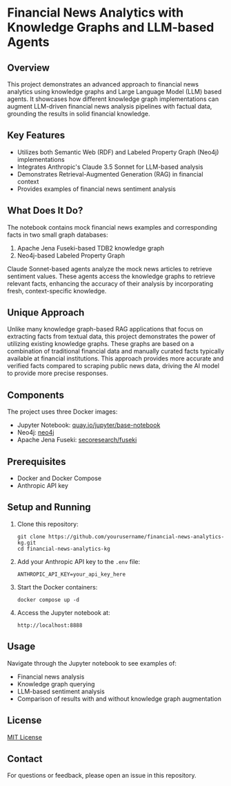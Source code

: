 # Financial News Analytics with Knowledge Graphs and LLM-based Agents

## Overview

This project demonstrates an advanced approach to financial news analytics using knowledge graphs and Large Language Model (LLM) based agents. It showcases how different knowledge graph implementations can augment LLM-driven financial news analysis pipelines with factual data, grounding the results in solid financial knowledge.

## Key Features

- Utilizes both Semantic Web (RDF) and Labeled Property Graph (Neo4j) implementations
- Integrates Anthropic's Claude 3.5 Sonnet for LLM-based analysis
- Demonstrates Retrieval-Augmented Generation (RAG) in financial context
- Provides examples of financial news sentiment analysis

## What Does It Do?

The notebook contains mock financial news examples and corresponding facts in two small graph databases:
1. Apache Jena Fuseki-based TDB2 knowledge graph
2. Neo4j-based Labeled Property Graph

Claude Sonnet-based agents analyze the mock news articles to retrieve sentiment values. These agents access the knowledge graphs to retrieve relevant facts, enhancing the accuracy of their analysis by incorporating fresh, context-specific knowledge.

## Unique Approach

Unlike many knowledge graph-based RAG applications that focus on extracting facts from textual data, this project demonstrates the power of utilizing existing knowledge graphs. These graphs are based on a combination of traditional financial data and manually curated facts typically available at financial institutions. This approach provides more accurate and verified facts compared to scraping public news data, driving the AI model to provide more precise responses.

## Components

The project uses three Docker images:
- Jupyter Notebook: [quay.io/jupyter/base-notebook](https://quay.io/repository/jupyter/base-notebook)
- Neo4j: [neo4j](https://hub.docker.com/_/neo4j)
- Apache Jena Fuseki: [secoresearch/fuseki](https://hub.docker.com/r/secoresearch/fuseki)

## Prerequisites

- Docker and Docker Compose
- Anthropic API key

## Setup and Running

1. Clone this repository:
   ```
   git clone https://github.com/yourusername/financial-news-analytics-kg.git
   cd financial-news-analytics-kg
   ```

2. Add your Anthropic API key to the `.env` file:
   ```
   ANTHROPIC_API_KEY=your_api_key_here
   ```

3. Start the Docker containers:
   ```
   docker compose up -d
   ```

4. Access the Jupyter notebook at:
   ```
   http://localhost:8888
   ```

## Usage

Navigate through the Jupyter notebook to see examples of:
- Financial news analysis
- Knowledge graph querying
- LLM-based sentiment analysis
- Comparison of results with and without knowledge graph augmentation

## License

[MIT License](LICENSE)

## Contact

For questions or feedback, please open an issue in this repository.

